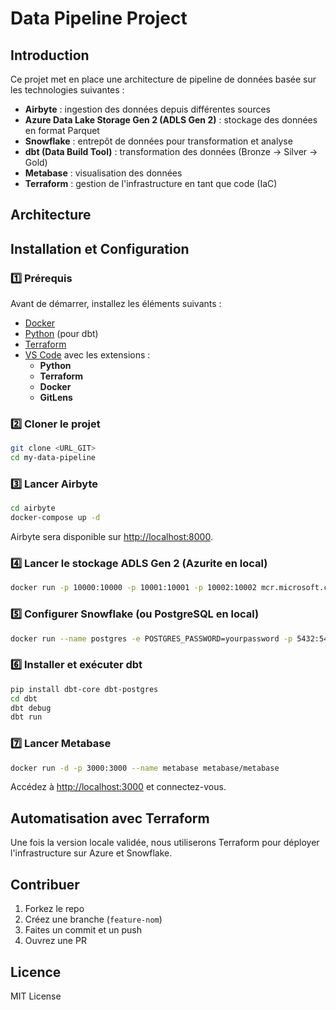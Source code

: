 # Data Pipeline Project

## Introduction

Ce projet met en place une architecture de pipeline de données basée sur les technologies suivantes :

- **Airbyte** : ingestion des données depuis différentes sources
- **Azure Data Lake Storage Gen 2 (ADLS Gen 2)** : stockage des données en format Parquet
- **Snowflake** : entrepôt de données pour transformation et analyse
- **dbt (Data Build Tool)** : transformation des données (Bronze → Silver → Gold)
- **Metabase** : visualisation des données
- **Terraform** : gestion de l'infrastructure en tant que code (IaC)

## Architecture



## Installation et Configuration

### 1️⃣ Prérequis

Avant de démarrer, installez les éléments suivants :

- [Docker](https://www.docker.com/)
- [Python](https://www.python.org/) (pour dbt)
- [Terraform](https://www.terraform.io/)
- [VS Code](https://code.visualstudio.com/) avec les extensions :
  - **Python**
  - **Terraform**
  - **Docker**
  - **GitLens**

### 2️⃣ Cloner le projet

```bash
git clone <URL_GIT>
cd my-data-pipeline
```

### 3️⃣ Lancer Airbyte

```bash
cd airbyte
docker-compose up -d
```

Airbyte sera disponible sur [http://localhost:8000](http://localhost:8000).

### 4️⃣ Lancer le stockage ADLS Gen 2 (Azurite en local)

```bash
docker run -p 10000:10000 -p 10001:10001 -p 10002:10002 mcr.microsoft.com/azure-storage/azurite
```

### 5️⃣ Configurer Snowflake (ou PostgreSQL en local)

```bash
docker run --name postgres -e POSTGRES_PASSWORD=yourpassword -p 5432:5432 -d postgres
```

### 6️⃣ Installer et exécuter dbt

```bash
pip install dbt-core dbt-postgres
cd dbt
dbt debug
dbt run
```

### 7️⃣ Lancer Metabase

```bash
docker run -d -p 3000:3000 --name metabase metabase/metabase
```

Accédez à [http://localhost:3000](http://localhost:3000) et connectez-vous.

## Automatisation avec Terraform

Une fois la version locale validée, nous utiliserons Terraform pour déployer l'infrastructure sur Azure et Snowflake.

## Contribuer

1. Forkez le repo
2. Créez une branche (`feature-nom`)
3. Faites un commit et un push
4. Ouvrez une PR

## Licence

MIT License
